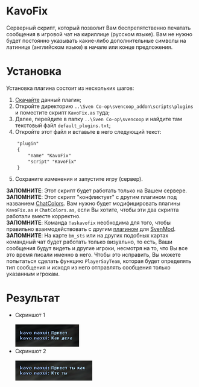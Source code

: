 # KavoFix
Серверный скрипт, который позволит Вам беспрепятственно печатать сообщения в игровой чат на кириллице (русском языке). Вам не нужно будет постоянно указывать какие-либо дополнительные символы на латинице (английском языке) в начале или конце предложения.

# Установка
Установка плагина состоит из нескольких шагов:
1. [Скачайте](https://github.com/kekekekkek/KavoFix/archive/refs/heads/main.zip) данный плагин;
2. Откройте директорию `..\Sven Co-op\svencoop_addon\scripts\plugins` и поместите скрипт `KavoFix.as` туда;
3. Далее, перейдите в папку `..\Sven Co-op\svencoop` и найдите там текстовый файл `default_plugins.txt`;
4. Откройте этот файл и вставьте в него следующий текст:
```
	"plugin"
	{
		"name" "KavoFix"
		"script" "KavoFix"
	}
```
5. Сохраните изменения и запустите игру (сервер).

**ЗАПОМНИТЕ**: Этот скрипт будет работать только на Вашем сервере.<br>
**ЗАПОМНИТЕ**: Этот скрипт "конфликтует" с другим плагином под названием [ChatColors](https://github.com/wootguy/ChatColors). Вам нужно будет модифицировать плагины `KavoFix.as` и `ChatColors.as`, если Вы хотите, чтобы эти два скрипта работали вместе корректно.<br>
**ЗАПОМНИТЕ**: Команда `!askavofix` необходима для того, чтобы правильно взаимодействовать с другим [плагином](https://github.com/kekekekkek/kavofix_for_Sven_Co-op/tree/svenmod) для [SvenMod](https://github.com/sw1ft747/svenmod).
**ЗАПОМНИТЕ**: На карте `bm_sts` или на других подобных картах командный чат будет работать только визуально, то есть, Ваши сообщения будут видеть и другие игроки, несмотря на то, что Вы все это время писали именно в него. Чтобы это исправить, Вы можете попытаться сделать функцию `PlayerSayTeam`, которая будет определять тип сообщения и исходя из него отправлять сообщения только указанным игрокам.

# Результат
* Скриншот 1<br><br>
![Screenshot_1](https://github.com/kekekekkek/KavoFix/blob/main/Images/Screenshot_1.png)
* Скриншот 2<br><br>
![Screenshot_2](https://github.com/kekekekkek/KavoFix/blob/main/Images/Screenshot_2.png)
